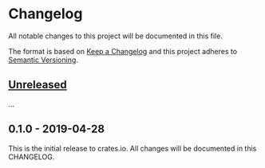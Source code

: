 # Changelog

All notable changes to this project will be documented in this file.

The format is based on [Keep a Changelog](http://keepachangelog.com/en/1.0.0/)
and this project adheres to [Semantic Versioning](http://semver.org/spec/v2.0.0.html).

## [Unreleased]

...

## 0.1.0 - 2019-04-28

This is the initial release to crates.io. All changes will be documented in
this CHANGELOG.

[Unreleased]: https://github.com/eldruin/kxcj9-rs/compare/v0.1.0...HEAD

